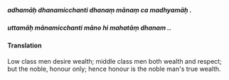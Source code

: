 ##### adhamāḥ dhanamicchanti dhanaṃ mānaṃ ca madhyamāḥ .
##### uttamāḥ mānamicchanti māno hi mahatāṃ dhanam ..

#### Translation

Low class men desire wealth; middle class men both wealth and respect; but the noble, honour only; hence honour is the noble man's true wealth.